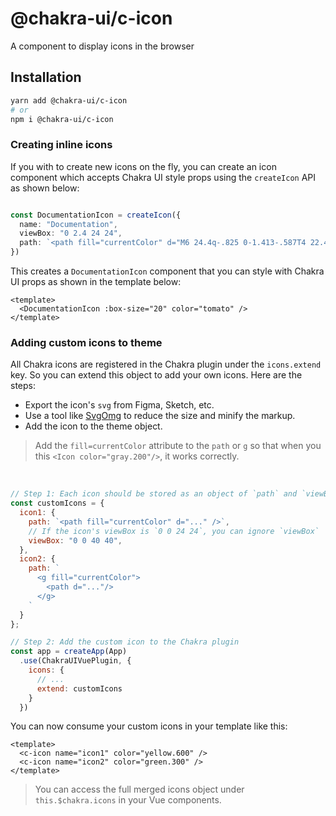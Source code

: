 # @chakra-ui/c-icon

A component to display icons in the browser

## Installation

```sh
yarn add @chakra-ui/c-icon
# or
npm i @chakra-ui/c-icon
```

### Creating inline icons
If you with to create new icons on the fly, you can create an icon component which accepts Chakra UI style props using the `createIcon` API as shown below:
```ts

const DocumentationIcon = createIcon({
  name: "Documentation",
  viewBox: "0 2.4 24 24",
  path: `<path fill="currentColor" d="M6 24.4q-.825 0-1.413-.587T4 22.4v-16q0-.825.588-1.412T6 4.4h12q.825 0 1.413.588T20 6.4v16q0 .825-.588 1.413T18 24.4H6Zm0-2h12v-16h-2v6.125q0 .3-.25.438t-.5-.013L13.5 11.9l-1.75 1.05q-.25.15-.5.013t-.25-.438V6.4H6v16Zm5-16h5h-5Zm-5 0h12H6Z"/>`,
})

```
This creates a `DocumentationIcon` component that you can style with Chakra UI props as shown in the template below:
```vue
<template>
  <DocumentationIcon :box-size="20" color="tomato" />
</template>
```

### Adding custom icons to theme
All Chakra icons are registered in the Chakra plugin under the `icons.extend` key. So you
can extend this object to add your own icons. Here are the steps:

- Export the icon's `svg` from Figma, Sketch, etc.
- Use a tool like [SvgOmg](https://svgomg.firebaseapp.com) to reduce the size
  and minify the markup.
- Add the icon to the theme object.

> Add the `fill=currentColor` attribute to the `path` or `g` so that when you
> this `<Icon color="gray.200"/>`, it works correctly.

<br />

```js
// Step 1: Each icon should be stored as an object of `path` and `viewBox`
const customIcons = {
  icon1: {
    path: `<path fill="currentColor" d="..." />`,
    // If the icon's viewBox is `0 0 24 24`, you can ignore `viewBox`
    viewBox: "0 0 40 40",
  },
  icon2: {
    path: `
      <g fill="currentColor">
        <path d="..."/>
      </g>
    `
  }
};

// Step 2: Add the custom icon to the Chakra plugin
const app = createApp(App)
  .use(ChakraUIVuePlugin, {
    icons: {
      // ...
      extend: customIcons
    }
  })
```

You can now consume your custom icons in your template like this:

```vue
<template>
  <c-icon name="icon1" color="yellow.600" />
  <c-icon name="icon2" color="green.300" />
</template>
```

> You can access the full merged icons object under `this.$chakra.icons` in your Vue components.
